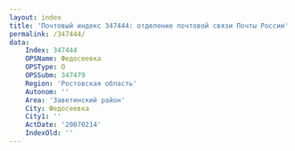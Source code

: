 ```yaml
---
layout: index
title: 'Почтовый индекс 347444: отделение почтовой связи Почты России'
permalink: /347444/
data:
    Index: 347444
    OPSName: Федосеевка
    OPSType: О
    OPSSubm: 347479
    Region: 'Ростовская область'
    Autonom: ''
    Area: 'Заветинский район'
    City: Федосеевка
    City1: ''
    ActDate: '20070214'
    IndexOld: ''
---
```


